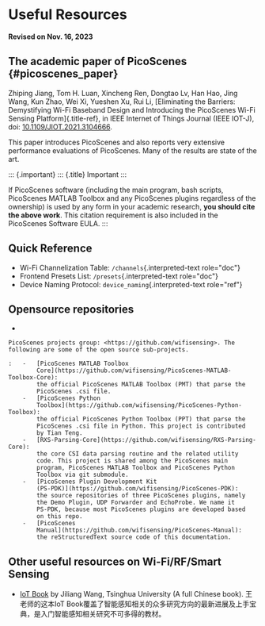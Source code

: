 Useful Resources
================

**Revised on Nov. 16, 2023**

The academic paper of PicoScenes {#picoscenes_paper}
--------------------------------

Zhiping Jiang, Tom H. Luan, Xincheng Ren, Dongtao Lv, Han Hao, Jing
Wang, Kun Zhao, Wei Xi, Yueshen Xu, Rui Li, [Eliminating the Barriers:
Demystifying Wi-Fi Baseband Design and Introducing the PicoScenes Wi-Fi
Sensing Platform]{.title-ref}, in IEEE Internet of Things Journal (IEEE
IOT-J), doi:
[10.1109/JIOT.2021.3104666](https://doi.org/10.1109/JIOT.2021.3104666).

This paper introduces PicoScenes and also reports very extensive
performance evaluations of PicoScenes. Many of the results are state of
the art.

::: {.important}
::: {.title}
Important
:::

If PicoScenes software (including the main program, bash scripts,
PicoScenes MATLAB Toolbox and any PicoScenes plugins regardless of the
ownership) is used by any form in your academic research, **you should
cite the above work**. This citation requirement is also included in the
PicoScenes Software EULA.
:::

Quick Reference
---------------

-   Wi-Fi Channelization Table: `/channels`{.interpreted-text
    role="doc"}
-   Frontend Presets List: `/presets`{.interpreted-text role="doc"}
-   Device Naming Protocol: `device_naming`{.interpreted-text
    role="ref"}

Opensource repositories
-----------------------

-   

    PicoScenes projects group: <https://github.com/wifisensing>. The following are some of the open source sub-projects.

    :   -   [PicoScenes MATLAB Toolbox
            Core](https://github.com/wifisensing/PicoScenes-MATLAB-Toolbox-Core):
            the official PicoScenes MATLAB Toolbox (PMT) that parse the
            PicoScenes .csi file.
        -   [PicoScenes Python
            Toolbox](https://github.com/wifisensing/PicoScenes-Python-Toolbox):
            the official PicoScenes Python Toolbox (PPT) that parse the
            PicoScenes .csi file in Python. This project is contributed
            by Tian Teng.
        -   [RXS-Parsing-Core](https://github.com/wifisensing/RXS-Parsing-Core):
            the core CSI data parsing routine and the related utility
            code. This project is shared among the PicoScenes main
            program, PicoScenes MATLAB Toolbox and PicoScenes Python
            Toolbox via git submodule.
        -   [PicoScenes Plugin Development Kit
            (PS-PDK)](https://github.com/wifisensing/PicoScenes-PDK):
            the source repositories of three PicoScenes plugins, namely
            the Demo Plugin, UDP Forwarder and EchoProbe. We name it
            PS-PDK, because most PicoScenes plugins are developed based
            on this repo.
        -   [PicoScenes
            Manual](https://github.com/wifisensing/PicoScenes-Manual):
            the reStructuredText source code of this documentation.

Other useful resources on Wi-Fi/RF/Smart Sensing
------------------------------------------------

-   [IoT Book](https://iot-book.github.io) by Jiliang Wang, Tsinghua
    University (A full Chinese book). 王老师的这本IoT
    Book覆盖了智能感知相关的众多研究方向的最新进展及上手宝典，是入门智能感知相关研究不可多得的教材。
